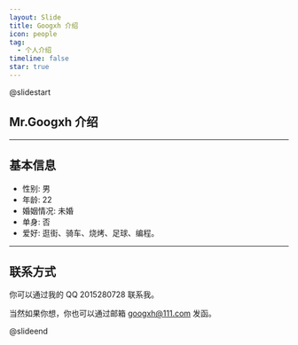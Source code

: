 ```yaml
---
layout: Slide
title: Googxh 介绍
icon: people
tag:
  - 个人介绍
timeline: false
star: true
---
```


@slidestart

<!-- .element: class="r-fit-text" -->

## Mr.Googxh 介绍

<!-- ![Mr.Googxh](/logo.svg) -->

---

## 基本信息

- 性别: 男
- 年龄: 22
- 婚姻情况: 未婚
- 单身: 否
- 爱好: 逛街、骑车、烧烤、足球、编程。

---

<!-- ## 学历经历

- 本科东北师范大学就读物理学
- 现在在东北师范大学就读理论物理硕士
- 暂无特别突出的科研成果

--- -->

## 联系方式

你可以通过我的 QQ 2015280728 联系我。

当然如果你想，你也可以通过邮箱 googxh@111.com 发函。

@slideend
